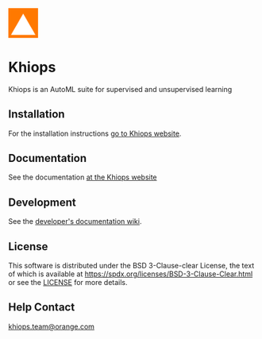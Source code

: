 <img src=https://github.com/khiopsML/khiops/blob/dev/packaging/common/images/new_khiops_logo.svg width=60 />

# Khiops
Khiops is an AutoML suite for supervised and unsupervised learning

## Installation
For the installation instructions [go to Khiops website][khiops-web].

## Documentation
See the documentation [at the Khiops website][khiops-web]

## Development
See the [developer's documentation wiki][wiki-dev].

## License
This software is distributed under the BSD 3-Clause-clear License, the text of which is available at
https://spdx.org/licenses/BSD-3-Clause-Clear.html or see the [LICENSE](./LICENSE) for more
details.

## Help Contact
khiops.team@orange.com


[khiops-web]: https://khiops.org
[wiki-dev]: https://github.com/KhiopsML/khiops/wiki
